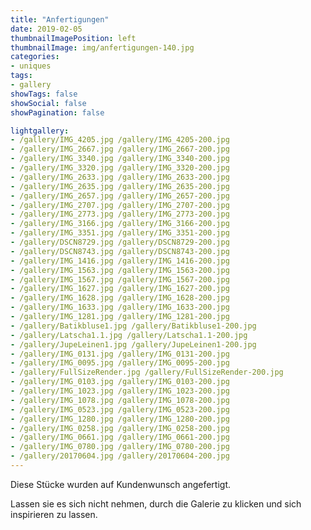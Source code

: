 ```yaml
---
title: "Anfertigungen"
date: 2019-02-05
thumbnailImagePosition: left
thumbnailImage: img/anfertigungen-140.jpg
categories:
- uniques
tags:
- gallery
showTags: false
showSocial: false
showPagination: false

lightgallery:
- /gallery/IMG_4205.jpg /gallery/IMG_4205-200.jpg
- /gallery/IMG_2667.jpg /gallery/IMG_2667-200.jpg
- /gallery/IMG_3340.jpg /gallery/IMG_3340-200.jpg
- /gallery/IMG_3320.jpg /gallery/IMG_3320-200.jpg
- /gallery/IMG_2633.jpg /gallery/IMG_2633-200.jpg
- /gallery/IMG_2635.jpg /gallery/IMG_2635-200.jpg
- /gallery/IMG_2657.jpg /gallery/IMG_2657-200.jpg
- /gallery/IMG_2707.jpg /gallery/IMG_2707-200.jpg
- /gallery/IMG_2773.jpg /gallery/IMG_2773-200.jpg
- /gallery/IMG_3166.jpg /gallery/IMG_3166-200.jpg
- /gallery/IMG_3351.jpg /gallery/IMG_3351-200.jpg
- /gallery/DSCN8729.jpg /gallery/DSCN8729-200.jpg
- /gallery/DSCN8743.jpg /gallery/DSCN8743-200.jpg
- /gallery/IMG_1416.jpg /gallery/IMG_1416-200.jpg
- /gallery/IMG_1563.jpg /gallery/IMG_1563-200.jpg
- /gallery/IMG_1567.jpg /gallery/IMG_1567-200.jpg
- /gallery/IMG_1627.jpg /gallery/IMG_1627-200.jpg
- /gallery/IMG_1628.jpg /gallery/IMG_1628-200.jpg
- /gallery/IMG_1633.jpg /gallery/IMG_1633-200.jpg
- /gallery/IMG_1281.jpg /gallery/IMG_1281-200.jpg
- /gallery/Batikbluse1.jpg /gallery/Batikbluse1-200.jpg
- /gallery/Latscha1.1.jpg /gallery/Latscha1.1-200.jpg
- /gallery/JupeLeinen1.jpg /gallery/JupeLeinen1-200.jpg
- /gallery/IMG_0131.jpg /gallery/IMG_0131-200.jpg
- /gallery/IMG_0095.jpg /gallery/IMG_0095-200.jpg
- /gallery/FullSizeRender.jpg /gallery/FullSizeRender-200.jpg
- /gallery/IMG_0103.jpg /gallery/IMG_0103-200.jpg
- /gallery/IMG_1023.jpg /gallery/IMG_1023-200.jpg
- /gallery/IMG_1078.jpg /gallery/IMG_1078-200.jpg
- /gallery/IMG_0523.jpg /gallery/IMG_0523-200.jpg
- /gallery/IMG_1280.jpg /gallery/IMG_1280-200.jpg
- /gallery/IMG_0258.jpg /gallery/IMG_0258-200.jpg
- /gallery/IMG_0661.jpg /gallery/IMG_0661-200.jpg
- /gallery/IMG_0780.jpg /gallery/IMG_0780-200.jpg
- /gallery/20170604.jpg /gallery/20170604-200.jpg
---
```


Diese Stücke wurden auf Kundenwunsch angefertigt.

<!--more-->
Lassen sie es sich nicht nehmen, durch die Galerie zu klicken und sich inspirieren zu lassen.<p>
